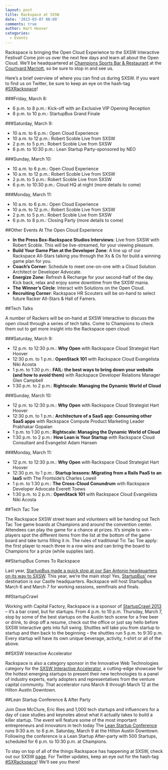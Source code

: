 ```yaml
---
layout: post
title: Rackspace at SXSW
date: '2013-03-07 08:00'
comments: true
author: Hart Hoover
categories:
  - Events
---
```

Rackspace is bringing the Open Cloud Experience to the SXSW Interactive Festival! Come join us over the next few days and learn all about the Open Cloud. We’ll be headquartered at [Champions Sports Bar & Restaurant](http://www.championsaustin.com/) at the [Courtyard Marriott](http://goo.gl/maps/YiQT4), so be sure to stop in and see us.<!-- more -->

Here’s a brief overview of where you can find us during SXSW. If you want to find us on Twitter, be sure to keep an eye on the hash-tag [#SXRackspace](https://twitter.com/search?q=%23SXRackspace&src=hash)!

###Friday, March 8:

* 6 p.m. to 8 p.m.: Kick-off with an Exclusive VIP Opening Reception
* 8 p.m. to 10 p.m.: StartupBus Grand Finale

###Saturday, March 9:

* 10 a.m. to 6 p.m.: Open Cloud Experience
* 10 a.m. to 12 p.m.:  Robert Scoble Live from SXSW
* 2 p.m. to 5 p.m.:  Robert Scoble Live from SXSW
* 6 p.m. to 10:30 p.m.: Lean Startup Party-sponsored by NEO

###Sunday, March 10:

* 10 a.m. to 6 p.m.: Open Cloud Experience
* 10 a.m. to 12 p.m.:  Robert Scoble Live from SXSW
* 2 p.m. to 5 p.m.:  Robert Scoble Live from SXSW
* 6 p.m. to 10:30 p.m.: Cloud HQ at night (more details to come)

###Monday, March 11:

* 10 a.m. to 6 p.m.: Open Cloud Experience
* 10 a.m. to 12 p.m.:  Robert Scoble Live from SXSW
* 2 p.m. to 5 p.m.:  Robert Scoble Live from SXSW
* 6 p.m. to 8 p.m.: Closing Party (more details to come)

##Other Events At The Open Cloud Experience

* **In the Press Box-Rackspace Studios Interviews**: Live from SXSW with Robert Scoble.  This will be live-streamed, for your viewing pleasure.
* **Build Your Game Plan at the Developer Zone**: A line up of our Rackspace All-Stars talking you through the Xs & Os for build a winning game plan for you.
* **Coach’s Corner**: Schedule to meet one-on-one with a Cloud Solution Architect or Developer Advocate.
* **Energize Zone**: Refresh & Recharge for your second-half of the day. Kick back, relax and enjoy some downtime from the SXSW mania.
* **The Winner’s Circle**: Interact with Solutions on the Open Cloud.
* **Recruiting Corner**: Rackspace HR Scouters will be on-hand to select future Racker All-Stars & Hall of Famers.

##Tech Talks

A number of Rackers will be on-hand at SXSW Interactive to discuss the open cloud through a series of tech talks. Come to Champions to check them out to get more insight into the Rackspace open cloud:

###Saturday, March 9:

* 12 p.m. to 12:30 p.m.: **Why Open** with Rackspace Cloud Strategist Hart Hoover
* 12:30 p.m. to 1 p.m.: **OpenStack 101** with Rackspace Cloud Evangelista Niki Acosta
* 1 p.m. to 1:30 p.m.: **FAIL: the best ways to bring down your website (and how to avoid them)** with Rackspace Developer Relations Manager Glen Campbell
* 1:30 p.m. to 2 p.m.: **Rightscale: Managing the Dynamic World of Cloud**

###Sunday, March 10:

* 12 p.m. to 12:30 p.m.: **Why Open** with Rackspace Cloud Strategist Hart Hoover
* 12:30  p.m. to 1 p.m.: **Architecture of a SaaS app: Consuming other SaaS apps** with Rackspace Compute Product Marketing Leader  Prabhakar Gopalan
* 1 p.m. to 1:30 p.m.: **Rightscale:  Managing the Dynamic World of Cloud**
* 1:30 p.m. to 2 p.m.: **How Lean is Your Startup** with Rackspace Cloud Consultant and Evangelist Adam Hansen

###Monday, March 11:

* 12 p.m. to 12:30 p.m.: **Why Open** with Rackspace Cloud Strategist Hart Hoover
* 12:30 p.m. to 1 p.m.: **Startup lessons: Migrating from a Rails PaaS to an IaaS** with The Frontside’s Charles Lowell
* 1 p.m. to 1:30 p.m.: **The Cross-Cloud Conundrum** with Rackspace Developer Advocate Everett Toews
* 1:30 p.m. to 2 p.m.: **OpenStack 101** with Rackspace Cloud Evangelista Niki Acosta

##Tech Tac Toe

The Rackspace SXSW street team and volunteers will be handing out Tech Tac Toe game boards at Champions and around the convention center. Attendees can play the game for a chance at prizes. It’s simple to win – players spot the different items from the list at the bottom of the game board and take turns filling it in. The rules of traditional Tic Tac Toe apply: the first player to reach three in a row wins and can bring the board to Champions for a prize (while supplies last).

##StartupBus Comes To Rackspace

Last year, [StartupBus made a quick stop at our San Antonio headquarters on its way to SXSW](http://www.rackspace.com/blog/startupbus-roll-into-rackspace/). This year, we’re the main stop! Yes, [StartupBus’](http://startupbus.com/americas/) new destination is our Castle headquarters. Rackspace will host StartupBus March 6 and March 7 for working sessions, semifinals and finals.

##StartupCrawl

Working with Capital Factory, Rackspace is a sponsor of [StartupCrawl 2013](http://sxswstartupcrawl.eventbrite.com/) – it’s a bar crawl, but for startups. From 4 p.m. to 10 p.m. Thursday, March 7, stop by some of the best startups on the Austin tech scene for a free beer or drink, to drop off a resume, check out the office or just say hello before SXSW Interactive gets into full swing. Shuttles will take you from startup to startup and then back to the beginning – the shuttles run 5 p.m. to 9:30 p.m. Every startup will have its own unique beverage, activity, t-shirt or all of the above.

##SXSW Interactive Accelerator

Rackspace is also a category sponsor in the Innovative Web Technologies category for the [SXSW Interactive Accelerator](http://sxsw.com/interactive/startupvillage/accelerator), a cutting-edge showcase for the hottest emerging startups to present their new technologies to a panel of industry experts, early adopters and representatives from the venture capital community. That accelerator runs March 8 through March 12 at the Hilton Austin Downtown.

##Lean Startup Conference & After Party

Join Dave McClure, Eric Ries and 1,000 tech startups and influencers for a day of case studies and keynotes about what it actually takes to build a killer startup. The event will feature some of the most important entrepreneurs and innovators in tech today The [Lean Startup Conference](http://leanstartupsxsw.co/) runs 9:30 a.m. to 6 p.m. Saturday, March 9 at the Hilton Austin Downtown. Following the conference is a Lean Startup After-party with 500 Startups, scheduled for 6 p.m. to 10:30 p.m. at Champions.

To stay on top of all of the things Rackspace has happening at SXSW, check out our SXSW [page](http://try.rackspace.com/sxsw/). For Twitter updates, keep an eye out for the hash-tag [#SXRackspace](https://twitter.com/search?q=%23SXRackspace&src=hash)! We'll see you there!

